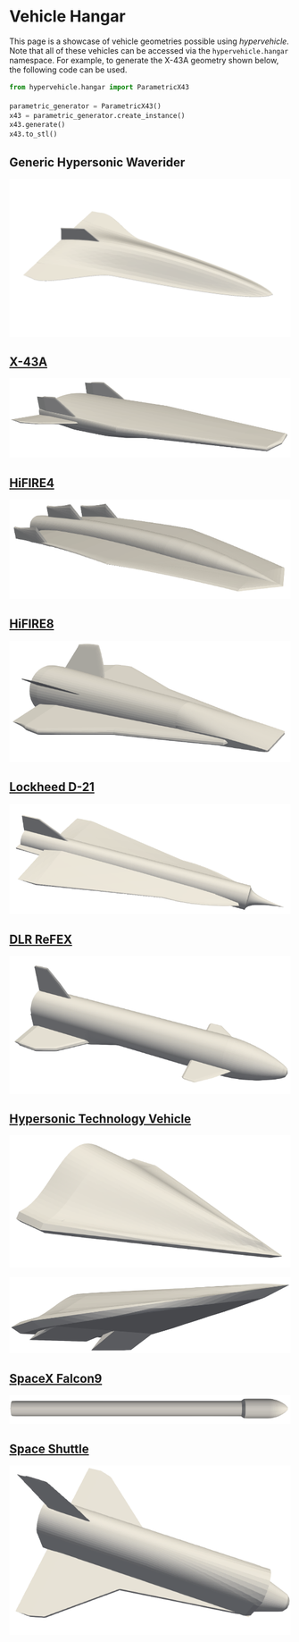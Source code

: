 # Vehicle Hangar

This page is a showcase of vehicle geometries possible using *hypervehicle*.
Note that all of these vehicles can be accessed via the `hypervehicle.hangar`
namespace. For example, to generate the X-43A geometry shown below, the following
code can be used.

```python
from hypervehicle.hangar import ParametricX43

parametric_generator = ParametricX43()
x43 = parametric_generator.create_instance()
x43.generate()
x43.to_stl()
```

## Generic Hypersonic Waverider

![Generic Hypersonic Waverider](images/hangar/waverider.png)


## [X-43A](https://en.wikipedia.org/wiki/NASA_X-43)

![X-43A](images/hangar/x43a.png)


## [HiFIRE4](https://www.dst.defence.gov.au/partnership/hifire-program)

![HiFIRE4](images/hangar/hifire4.png)


## [HiFIRE8](https://www.dst.defence.gov.au/partnership/hifire-program)

![HiFIRE8](images/hangar/hifire8.png)


## [Lockheed D-21](https://en.wikipedia.org/wiki/Lockheed_D-21)

![Lockheed D-21](images/hangar/D21.png)


## [DLR ReFEX](https://www.dlr.de/irs/en/desktopdefault.aspx/tabid-15435/#gallery/34117)

![ReFEX](images/hangar/refex.png)


## [Hypersonic Technology Vehicle](https://en.wikipedia.org/wiki/Hypersonic_Technology_Vehicle_2)

![HTV](images/hangar/htv.png)

![HTV Flaps](images/hangar/htv_flaps.png)


## [SpaceX Falcon9](https://www.spacex.com/vehicles/falcon-9/)

![Falcon9](images/hangar/falcon9.png)


## [Space Shuttle](https://en.wikipedia.org/wiki/Space_Shuttle)

![Space Shuttle](images/hangar/shuttle.png)

